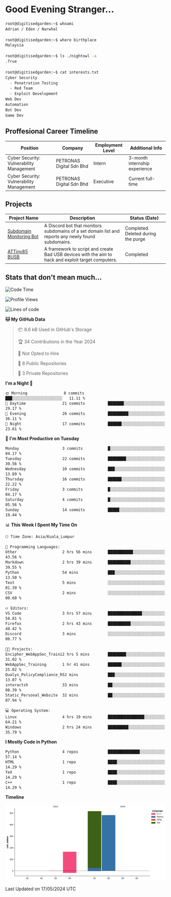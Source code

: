 # Good Evening Stranger...

```bash
root@digitisedgarden:~$ whoami
Adrian / Eden / Narwhal

root@digitisedgarden:~$ where birthplace
Malaysia

root@digitisedgarden:~$ ls ./nightowl -a
.True

root@digitisedgarden:~$ cat interests.txt
Cyber Security
  - Penetration Testing
  - Red Team
  - Exploit Development
Web Dev
Automation
Bot Dev
Game Dev
```

## Proffesional Career Timeline

|Position|Company|Employment Level|Additional Info|
|-------------|---------------------------------------------------------------|----|-----|
|Cyber Security: Vulnerability Management | PETRONAS Digital Sdn Bhd |Intern| 3-month internship experience |
|Cyber Security: Vulnerability Management | PETRONAS Digital Sdn Bhd |Executive|Current full-time|

## Projects

| Project Name | Description | Status (Date) |
|--------------|-------------|---------------|
|[Subdomain Monitoring Bot](https://github.com/edenfrey/subdomain-monitor)|A Discord bot that monitors subdomains of a set domain list and reports any newly found subdomains.|Completed. Deleted during the purge|
|[ATTiny85 BUSB](https://github.com/edenfrey/ATTiny85_BUSB)|A framework to script and create Bad USB devices with the aim to hack and exploit target computers.|Completed|

## Stats that don't mean much...

<!--START_SECTION:waka-->
![Code Time](http://img.shields.io/badge/Code%20Time-310%20hrs%2054%20mins-blue)

![Profile Views](http://img.shields.io/badge/Profile%20Views-0-blue)

![Lines of code](https://img.shields.io/badge/From%20Hello%20World%20I%27ve%20Written-1.2%20thousand%20lines%20of%20code-blue)

**🐱 My GitHub Data** 

> 📦 8.6 kB Used in GitHub's Storage 
 > 
> 🏆 34 Contributions in the Year 2024
 > 
> 🚫 Not Opted to Hire
 > 
> 📜 8 Public Repositories 
 > 
> 🔑 3 Private Repositories 
 > 
**I'm a Night 🦉** 

```text
🌞 Morning                8 commits           ███░░░░░░░░░░░░░░░░░░░░░░   11.11 % 
🌆 Daytime                21 commits          ███████░░░░░░░░░░░░░░░░░░   29.17 % 
🌃 Evening                26 commits          █████████░░░░░░░░░░░░░░░░   36.11 % 
🌙 Night                  17 commits          ██████░░░░░░░░░░░░░░░░░░░   23.61 % 
```
📅 **I'm Most Productive on Tuesday** 

```text
Monday                   3 commits           █░░░░░░░░░░░░░░░░░░░░░░░░   04.17 % 
Tuesday                  22 commits          ████████░░░░░░░░░░░░░░░░░   30.56 % 
Wednesday                10 commits          ███░░░░░░░░░░░░░░░░░░░░░░   13.89 % 
Thursday                 16 commits          ██████░░░░░░░░░░░░░░░░░░░   22.22 % 
Friday                   3 commits           █░░░░░░░░░░░░░░░░░░░░░░░░   04.17 % 
Saturday                 4 commits           █░░░░░░░░░░░░░░░░░░░░░░░░   05.56 % 
Sunday                   14 commits          █████░░░░░░░░░░░░░░░░░░░░   19.44 % 
```


📊 **This Week I Spent My Time On** 

```text
🕑︎ Time Zone: Asia/Kuala_Lumpur

💬 Programming Languages: 
Other                    2 hrs 56 mins       ███████████░░░░░░░░░░░░░░   43.56 % 
Markdown                 2 hrs 39 mins       ██████████░░░░░░░░░░░░░░░   39.55 % 
Python                   54 mins             ███░░░░░░░░░░░░░░░░░░░░░░   13.50 % 
Text                     5 mins              ░░░░░░░░░░░░░░░░░░░░░░░░░   01.39 % 
CSV                      2 mins              ░░░░░░░░░░░░░░░░░░░░░░░░░   00.60 % 

🔥 Editors: 
VS Code                  3 hrs 57 mins       ███████████████░░░░░░░░░░   58.81 % 
Firefox                  2 hrs 43 mins       ██████████░░░░░░░░░░░░░░░   40.42 % 
Discord                  3 mins              ░░░░░░░░░░░░░░░░░░░░░░░░░   00.77 % 

🐱‍💻 Projects: 
Encipher_WebAppSec_Traini2 hrs 5 mins        ████████░░░░░░░░░░░░░░░░░   31.02 % 
WebAppSec_Training       1 hr 41 mins        ██████░░░░░░░░░░░░░░░░░░░   25.02 % 
Qualys_PolicyCompliance_R52 mins             ███░░░░░░░░░░░░░░░░░░░░░░   13.07 % 
interactsh               33 mins             ██░░░░░░░░░░░░░░░░░░░░░░░   08.39 % 
Static_Personal_Website  32 mins             ██░░░░░░░░░░░░░░░░░░░░░░░   07.94 % 

💻 Operating System: 
Linux                    4 hrs 19 mins       ████████████████░░░░░░░░░   64.21 % 
Windows                  2 hrs 24 mins       █████████░░░░░░░░░░░░░░░░   35.79 % 
```

**I Mostly Code in Python** 

```text
Python                   4 repos             ██████████████░░░░░░░░░░░   57.14 % 
HTML                     1 repo              ████░░░░░░░░░░░░░░░░░░░░░   14.29 % 
TeX                      1 repo              ████░░░░░░░░░░░░░░░░░░░░░   14.29 % 
C++                      1 repo              ████░░░░░░░░░░░░░░░░░░░░░   14.29 % 
```



**Timeline**

![Lines of Code chart](https://raw.githubusercontent.com/0xnarwhal/0xnarwhal/main/assets/bar_graph.png)


 Last Updated on 17/05/2024 UTC
<!--END_SECTION:waka-->
